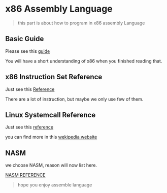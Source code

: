 # x86 Assembly Language
> this part is about how to program in x86 assembly Language

## Basic Guide
Please see this [guide](http://www.cs.virginia.edu/~evans/cs216/guides/x86.html)

You will have a short understanding of x86 when you finished reading that.

## x86 Instruction Set Reference

Just see this [Reference](http://www.felixcloutier.com/x86/)

There are a lot of instruction, but maybe we only use few of them.

## Linux Systemcall Reference

Just see this [reference](http://syscalls.kernelgrok.com/)

you can find more in this [wekipedia website](https://en.wikibooks.org/wiki/X86_Assembly/Interfacing_with_Linux)

## NASM

we choose NASM, reason will now list here.

[NASM REFERENCE](http://www.nasm.us/xdoc/2.13.01/html/nasmdoc0.html)

> hope you enjoy assemble language